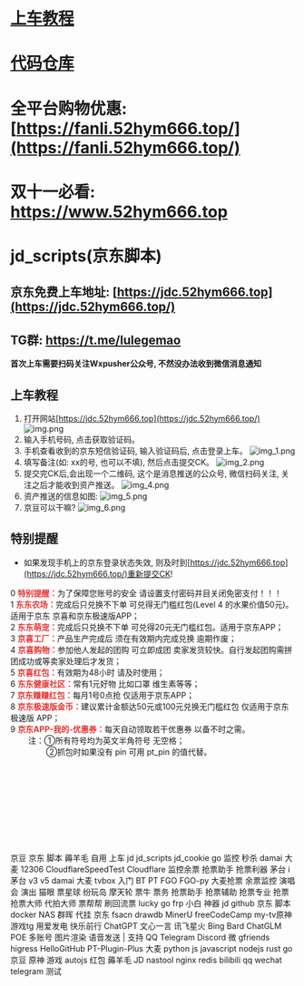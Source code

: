 # [上车教程](https://www.52hym666.top/archives/jing-dong-yang-mao-mian-fei-shang-che-jiao-cheng)
# [代码仓库](https://github.com/jerryy2577/jd403)
# 全平台购物优惠:  [https://fanli.52hym666.top/](https://fanli.52hym666.top/)
# 双十一必看: https://www.52hym666.top
# jd_scripts(京东脚本)

##  京东免费上车地址: [https://jdc.52hym666.top](https://jdc.52hym666.top/)

## TG群: https://t.me/lulegemao

**首次上车需要扫码关注Wxpusher公众号, 不然没办法收到微信消息通知**

##   上车教程
1. 打开网站[https://jdc.52hym666.top](https://jdc.52hym666.top/)
   ![img.png](/images/img.png)
2. 输入手机号码, 点击获取验证码。
3. 手机查看收到的京东短信验证码, 输入验证码后, 点击登录上车。
   ![img_1.png](/images/img_1.png)
4. 填写备注(如: xx的号, 也可以不填), 然后点击提交CK。
   ![img_2.png](/images/img_2.png)
5. 提交完CK后,会出现一个二维码, 这个是消息推送的公众号, 微信扫码关注, 关注之后才能收到资产推送。
   ![img_4.png](/images/img_4.png)
6. 资产推送的信息如图:
   ![img_5.png](/images/img_5.png)
7. 京豆可以干嘛?
![img_6.png](/images/img_6.png)





##   特别提醒
- 如果发现手机上的京东登录状态失效, 则及时到[https://jdc.52hym666.top](https://jdc.52hym666.top/)重新提交CK!
<div class="modal-body">
                 <div class="alert alert-success" id="notice"><div style="text-align:left;">  0  <span style="color: E53333;"><strong>特别提醒：</strong></span>为了保障您账号的安全  请设置支付密码并目关闭免密支付！！！</div><div style="text-align:left;">  1  <span style="color: E53333;"><strong>东东农场：</strong></span>完成后只兑换不下单  可兑得无门槛红包(Level 4 的水果价值50元)。适用于京东  京喜和京东极速版APP；</div><div style="text-align:left;">  2  <span style="color: E53333;"><strong>东东萌宠：</strong></span>完成后只兑换不下单  可兑得20元无门槛红包。适用于京东APP；</div><div style="text-align:left;">  3  <span style="color: E53333;"><strong>京喜工厂：</strong></span>产品生产完成后  须在有效期内完成兑换  逾期作废；</div><div style="text-align:left;">  4  <span style="color: E53333;"><strong>京喜购物：</strong></span>参加他人发起的团购  可立即成团  卖家发货较快。自行发起团购需拼团成功或等卖家处理后才发货；</div><div style="text-align:left;">  5  <span style="color: E53333;"><strong>京喜红包：</strong></span>有效期为48小时  请及时使用；</div><div style="text-align:left;">  6  <span style="color: E53333;"><strong>东东健康社区：</strong></span>常有1元好物  比如口罩  维生素等等；</div><div style="text-align:left;">  7  <span style="color: E53333;"><strong>京东赚赚红包：</strong></span>每月1号0点抢  仅适用于京东APP；</div><div style="text-align:left;">  8  <span style="color: E53333;"><strong>京东极速版金币：</strong></span>建议累计金额达50元或100元兑换无门槛红包  仅适用于京东极速版 APP；</div><div style="text-align:left;">  9  <span style="color: E53333;"><strong>京东APP-我的-优惠券：</strong></span>每天自动领取若干优惠券  以备不时之需。</div><div style="text-align:left;">  &nbsp; &nbsp; &nbsp; &nbsp; 注：①所有符号均为英文半角符号  无空格；</div><div style="text-align:left;">  &nbsp; &nbsp; &nbsp; &nbsp; &nbsp; &nbsp; &nbsp; &nbsp; ②抓包时如果没有 pin   可用 pt_pin 的值代替。</div></div>
</div>


<br/><br/><br/><br/><br/><br/><br/><br/><br/>
 京豆  京东  脚本  薅羊毛  自用  上车  jd  jd_scripts  jd_cookie  go 
 监控  秒杀  damai  大麦  12306  CloudflareSpeedTest  Cloudflare
监控余票  抢票助手  抢票利器  茅台  i茅台 v3 v5  damai  大麦  tvbox  入门  BT  PT  FGO  FGO-py
大麦抢票  余票监控  演唱会  演出  猫眼  票星球  纷玩岛  摩天轮  票牛  票务  抢票助手  抢票辅助  抢票专业  抢票  抢票大师  代拍大师  票帮帮  刷回流票  lucky  go  frp  小白  神器
 jd  github  京东  脚本  docker  NAS  群晖  代挂  京东  fsacn  drawdb  MinerU  freeCodeCamp  my-tv原神游戏tg   用爱发电  快乐前行
 ChatGPT  文心一言  讯飞星火  Bing  Bard  ChatGLM  POE  多账号  图片渲染  语音发送 | 支持 QQ  Telegram  Discord  微
 gfriends  higress  HelloGitHub  PT-Plugin-Plus   大麦
 python  js  javascript  nodejs  rust  go  京豆 原神 游戏  autojs 红包 薅羊毛 JD
 nastool  nginx  redis  bilibili  qq  wechat  telegram 测试 
<!-- START -->
<!-- 1730083006950 -->
<!-- END -->
